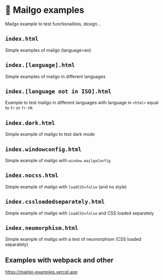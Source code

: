 # 💌 Mailgo examples

Mailgo example to test functionalities, design...

## `index.html`

Simple examples of mailgo (language=en)

## `index.[language].html`

Simple examples of mailgo in different languages

## `index.[language not in ISO].html`

Example to test mailgo in different languages with language in `<html>` equal to `fr` or `fr-FR`

## `index.dark.html`

Simple example of mailgo to test dark mode

## `index.windowconfig.html`

Simple example of mailgo with `window.mailgoConfig`

## `index.nocss.html`

Simple example of mailgo with `loadCSS=false` (and no style)

## `index.cssloadedseparately.html`

Simple example of mailgo with `loadCSS=false` and CSS loaded separately

## `index.neumorphism.html`

Simple example of mailgo with a test of neumorphism (CSS loaded separately)

## Examples with webpack and other

<https://mailgo-examples.vercel.app>
